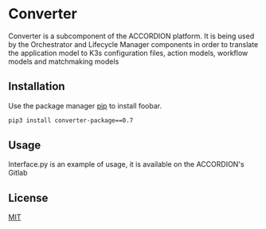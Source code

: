 # Converter

Converter is a subcomponent of the ACCORDION platform. It is being used by the Orchestrator and Lifecycle Manager components in order to translate the application model to K3s configuration files, action models, workflow models and matchmaking models

## Installation

Use the package manager [pip](https://pip.pypa.io/en/stable/) to install foobar.

```bash
pip3 install converter-package==0.7
```

## Usage
Interface.py is an example of usage, it is available on the ACCORDION's Gitlab


## License
[MIT](https://choosealicense.com/licenses/mit/)